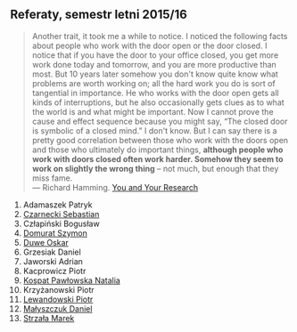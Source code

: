 ## Referaty, semestr letni 2015/16

> Another trait, it took me a while to notice. I noticed the following
> facts about people who work with the door open or the door closed. I
> notice that if you have the door to your office closed, you get more
> work done today and tomorrow, and you are more productive than
> most. But 10 years later somehow you don't know quite know what
> problems are worth working on; all the hard work you do is sort of
> tangential in importance. He who works with the door open gets all
> kinds of interruptions, but he also occasionally gets clues as to what
> the world is and what might be important. Now I cannot prove the cause
> and effect sequence because you might say, “The closed door is
> symbolic of a closed mind.” I don't know. But I can say there is a
> pretty good correlation between those who work with the doors open and
> those who ultimately do important things, **although people who work
> with doors closed often work harder. Somehow they seem to work on
> slightly the wrong thing** – not much, but enough that they miss fame.<br>
> — Richard Hamming. [You and Your Research](http://www.cs.virginia.edu/~robins/YouAndYourResearch.html)

1. Adamaszek Patryk
1. [Czarnecki Sebastian](https://github.com/sebcza/haris-eye)
1. Człapiński Bogusław
1. [Domurat Szymon](https://github.com/sdomurat/mgr)
1. [Duwe Oskar](https://github.com/Linuksiarz/OmniDaemon)
1. Grzesiak Daniel
1. Jaworski Adrian
1. Kacprowicz Piotr
1. [Kospat Pawłowska Natalia](https://bitbucket.org/nkopa/seminarium_responsywnetabele)
1. Krzyżanowski Piotr
1. [Lewandowski Piotr](https://github.com/piotrl/master-thesis)
1. [Małyszczuk Daniel](https://github.com/malyszdan/mgr)
1. [Strzała Marek](https://github.com/MarekAG/mgr)
